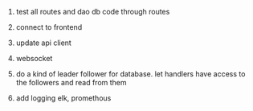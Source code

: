 
1. test all routes and dao db code through routes
2. connect to frontend
3. update api client
4. websocket



1. do a kind of leader follower for database. let handlers have access to the followers and read from them
2. add logging elk, promethous